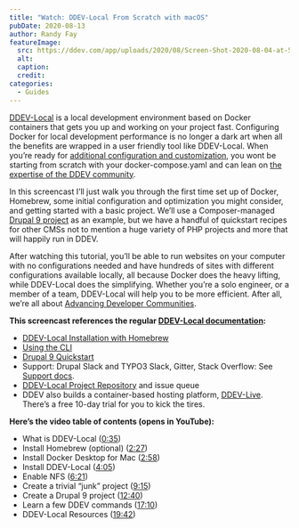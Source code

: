 ```yaml
---
title: "Watch: DDEV-Local From Scratch with macOS"
pubDate: 2020-08-13
author: Randy Fay
featureImage:
  src: https://ddev.com/app/uploads/2020/08/Screen-Shot-2020-08-04-at-5.33.27-PM.png
  alt:
  caption:
  credit:
categories:
  - Guides
---
```


[DDEV-Local](https://ddev.com/ddev-local/) is a local development environment based on Docker containers that gets you up and working on your project fast. Configuring Docker for local development performance is no longer a dark art when all the benefits are wrapped in a user friendly tool like DDEV-Local. When you’re ready for [additional configuration and customization](https://ddev.readthedocs.io/en/stable/users/extend/customization-extendibility/#extending-and-customizing-environments), you wont be starting from scratch with your docker-compose.yaml and can lean on [the expertise of the DDEV community](https://ddev.readthedocs.io/en/stable/#support-and-user-contributed-documentation).

In this screencast I’ll just walk you through the first time set up of Docker, Homebrew, some initial configuration and optimization you might consider, and getting started with a basic project. We’ll use a Composer-managed [Drupal 9 project](https://ddev.readthedocs.io/en/stable/users/cli-usage/#drupal-9-quickstart) as an example, but we have a handful of quickstart recipes for other CMSs not to mention a huge variety of PHP projects and more that will happily run in DDEV.

After watching this tutorial, you’ll be able to run websites on your computer with no configurations needed and have hundreds of sites with different configurations available locally, all because Docker does the heavy lifting, while DDEV-Local does the simplifying. Whether you’re a solo engineer, or a member of a team, DDEV-Local will help you to be more efficient. After all, we’re all about [Advancing Developer Communities](https://ddev.com/about/).

**This screencast references the regular [DDEV-Local documentation](https://ddev.readthedocs.io/):**

- [DDEV-Local Installation with Homebrew](https://ddev.readthedocs.io/en/stable/#homebrewlinuxbrew-macoslinux)
- [Using the CLI](https://ddev.readthedocs.io/en/stable/users/cli-usage/)
- [Drupal 9 Quickstart](https://ddev.readthedocs.io/en/stable/users/cli-usage/#drupal-9-quickstart)
- Support: Drupal Slack and TYPO3 Slack, Gitter, Stack Overflow: See [Support docs](https://ddev.readthedocs.io/en/stable/#support-and-user-contributed-documentation).
- [DDEV-Local Project Repository](https://github.com/drud/ddev) and issue queue
- DDEV also builds a container-based hosting platform, [DDEV-Live](https://ddev.com/ddev-live/). There’s a free 10-day trial for you to kick the tires.

**Here’s the video table of contents (opens in YouTube):**

- What is DDEV-Local ([0:35](https://youtu.be/-firvjLr2hE?t=31))
- Install Homebrew (optional) ([2:27](https://youtu.be/-firvjLr2hE?t=147))
- Install Docker Desktop for Mac ([2:58](https://youtu.be/-firvjLr2hE?t=178))
- Install DDEV-Local ([4:05](https://youtu.be/-firvjLr2hE?t=244))
- Enable NFS ([6:21](https://youtu.be/-firvjLr2hE?t=381))
- Create a trivial “junk” project ([9:15](https://youtu.be/-firvjLr2hE?t=555))
- Create a Drupal 9 project ([12:40](https://youtu.be/-firvjLr2hE?t=760))
- Learn a few DDEV commands ([17:10](https://youtu.be/-firvjLr2hE?t=1030))
- DDEV-Local Resources ([19:42](https://youtu.be/-firvjLr2hE?t=1182))
